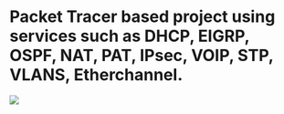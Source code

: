 # Packet Tracer based project using services such as DHCP, EIGRP, OSPF, NAT, PAT, IPsec, VOIP, STP, VLANS, Etherchannel.

<img src="https://user-images.githubusercontent.com/58471643/164136356-05771b79-0532-40ae-a9f8-52b6288ae4a5.png"/>
